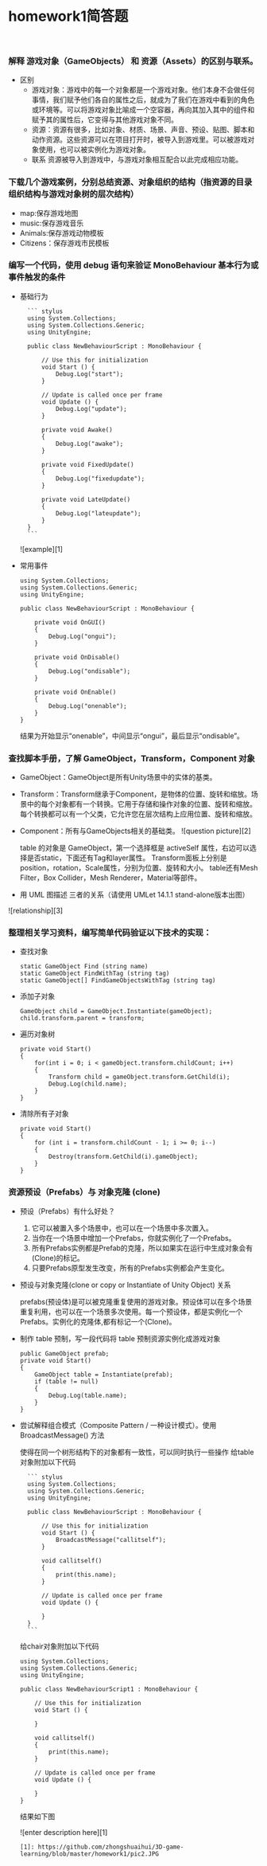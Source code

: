 # homework1简答题
</br>

### 解释 游戏对象（GameObjects） 和 资源（Assets）的区别与联系。
- 区别
	+ 游戏对象：游戏中的每一个对象都是一个游戏对象。他们本身不会做任何事情，我们赋予他们各自的属性之后，就成为了我们在游戏中看到的角色或环境等。可以将游戏对象比喻成一个空容器，再向其加入其中的组件和赋予其的属性后，它变得与其他游戏对象不同。
	+ 资源：资源有很多，比如对象、材质、场景、声音、预设、贴图、脚本和动作资源。这些资源可以在项目打开时，被导入到游戏里。可以被游戏对象使用，也可以被实例化为游戏对象。
	- 联系
		资源被导入到游戏中，与游戏对象相互配合以此完成相应功能。
###  下载几个游戏案例，分别总结资源、对象组织的结构（指资源的目录组织结构与游戏对象树的层次结构）
- map:保存游戏地图
 - music:保存游戏音乐
 - Animals:保存游戏动物模板
- Citizens：保存游戏市民模板
### 编写一个代码，使用 debug 语句来验证 MonoBehaviour 基本行为或事件触发的条件
- 基础行为

		``` stylus
		using System.Collections;
		using System.Collections.Generic;
		using UnityEngine;

		public class NewBehaviourScript : MonoBehaviour {

			// Use this for initialization
			void Start () {
				Debug.Log("start");
			}

			// Update is called once per frame
			void Update () {
				Debug.Log("update");
			}

			private void Awake()
			{
				Debug.Log("awake");
			}

			private void FixedUpdate()
			{
				Debug.Log("fixedupdate");
			}

			private void LateUpdate()
			{
				Debug.Log("lateupdate");
			}
		}
		```
	![example][1]


- 常用事件
	``` stylus
	using System.Collections;
	using System.Collections.Generic;
	using UnityEngine;

	public class NewBehaviourScript : MonoBehaviour {

		private void OnGUI()
		{
			Debug.Log("ongui");
		}

		private void OnDisable()
		{
			Debug.Log("ondisable");
		}

		private void OnEnable()
		{
			Debug.Log("onenable");
		}
	}

	```
	
	结果为开始显示“onenable”，中间显示“ongui”，最后显示“ondisable”。
	
### 查找脚本手册，了解 GameObject，Transform，Component 对象
- GameObject：GameObject是所有Unity场景中的实体的基类。
- Transform：Transform继承于Component，是物体的位置、旋转和缩放。场景中的每个对象都有一个转换。它用于存储和操作对象的位置、旋转和缩放。每个转换都可以有一个父类，它允许您在层次结构上应用位置、旋转和缩放。
- Component：所有与GameObjects相关的基础类。
![question picture][2]


	table 的对象是 GameObject，第一个选择框是 activeSelf 属性，右边可以选择是否static，下面还有Tag和layer属性。
	Transform面板上分别是position，rotation，Scale属性，分别为位置、旋转和大小。
	table还有Mesh Filter，Box Collider，Mesh Renderer，Material等部件。
- 用 UML 图描述 三者的关系（请使用 UMLet 14.1.1 stand-alone版本出图）

![relationship][3]


### 整理相关学习资料，编写简单代码验证以下技术的实现：
- 查找对象

	``` stylus
	static GameObject Find (string name)
	static GameObject FindWithTag (string tag)
	static GameObject[] FindGameObjectsWithTag (string tag)
	```
- 添加子对象

	``` stylus
	GameObject child = GameObject.Instantiate(gameObject);
	child.transform.parent = transform;
	```

- 遍历对象树

	``` stylus
	private void Start()
	{
		for(int i = 0; i < gameObject.transform.childCount; i++)
		{
			Transform child = gameObject.transform.GetChild(i);
			Debug.Log(child.name);
		}
	}
	```
- 清除所有子对象

	``` stylus
	private void Start()
	{
		for (int i = transform.childCount - 1; i >= 0; i--)
		{
			Destroy(transform.GetChild(i).gameObject);
		}
	}
	```
### 资源预设（Prefabs）与 对象克隆 (clone)
- 预设（Prefabs）有什么好处？

	1.  它可以被置入多个场景中，也可以在一个场景中多次置入。
    2.  当你在一个场景中增加一个Prefabs，你就实例化了一个Prefabs。
    3.  所有Prefabs实例都是Prefab的克隆，所以如果实在运行中生成对象会有(Clone)的标记。
    4.  只要Prefabs原型发生改变，所有的Prefabs实例都会产生变化。

- 预设与对象克隆(clone or copy or Instantiate of Unity Object) 关系

	prefabs(预设体)是可以被克隆重复使用的游戏对象。预设体可以在多个场景重复利用，也可以在一个场景多次使用。每一个预设体，都是实例化一个Prefabs。实例化的克隆体,都有标记一个(Clone)。

- 制作 table 预制，写一段代码将 table 预制资源实例化成游戏对象

	``` stylus
	public GameObject prefab;
	private void Start()
	{
		GameObject table = Instantiate(prefab);
		if (table != null)
		{
			Debug.Log(table.name);
		}
	}
	```
- 尝试解释组合模式（Composite Pattern / 一种设计模式）。使用 BroadcastMessage() 方法

	使得在同一个树形结构下的对象都有一致性，可以同时执行一些操作
	给table对象附加以下代码
	

		``` stylus
		using System.Collections;
		using System.Collections.Generic;
		using UnityEngine;

		public class NewBehaviourScript : MonoBehaviour {

			// Use this for initialization
			void Start () {
				BroadcastMessage("callitself");
			}

			void callitself()
			{
				print(this.name);
			}

			// Update is called once per frame
			void Update () {

			}
		}
		```
	给chair对象附加以下代码

	``` stylus
	using System.Collections;
	using System.Collections.Generic;
	using UnityEngine;

	public class NewBehaviourScript1 : MonoBehaviour {

		// Use this for initialization
		void Start () {

		}

		void callitself()
		{
			print(this.name);
		}

		// Update is called once per frame
		void Update () {

		}
	}

	```
	结果如下图

	![enter description here][1]


	  [1]: https://github.com/zhongshuaihui/3D-game-learning/blob/master/homework1/pic2.JPG
